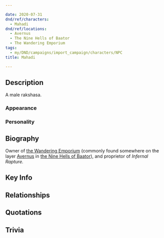 ```yaml
---

date: 2020-07-31
dnd/ref/characters:
  - Mahadi
dnd/ref/locations:
  - Avernus
  - The Nine Hells of Baator
  - The Wandering Emporium
tags:
  - my/DND/campaigns/import_campaign/characters/NPC
title: Mahadi

---
```


## Description

A male rakshasa.

### Appearance

### Personality

## Biography

Owner of [the Wandering Emporium](/dnd/locations/the-wandering-emporium) (commonly found somewhere on the layer [Avernus](/dnd/locations/avernus) in [the Nine Hells of Baator](/dnd/locations/the-nine-hells-of-baator)), and proprietor of _Infernal Rapture._

## Key Info

## Relationships

## Quotations

## Trivia

